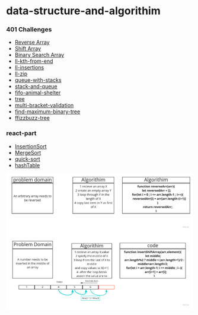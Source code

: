 # data-structure-and-algorithim
### 401 Challenges

* [Reverse Array](https://github.com/ahmadkheder-401-advanced-javascript/data-structure-and-algorithim/blob/cc1-reverseArr/challenges/reverseArr.js)
* [Shift Array](https://github.com/ahmadkheder-401-advanced-javascript/data-structure-and-algorithim/blob/cc2-shiftArr/challenges/shiftArr.js)
* [Binary Search Array](https://github.com/ahmadkheder-401-advanced-javascript/data-structure-and-algorithim/blob/5648bba167f4dcedb934cc94794509dee6ef005b/challenges/binaryArr.js)
* [ll-kth-from-end
](https://github.com/ahmadkheder-401-advanced-javascript/data-structure-and-algorithim/blob/ll-kth-from-end/challenges/ll-kth-from-end.js)
* [ll-insertions](https://github.com/ahmadkheder-401-advanced-javascript/data-structure-and-algorithim/blob/ll-insertions/challenges/ll-insertions.js)
* [ll-zip](https://github.com/ahmadkheder-401-advanced-javascript/data-structure-and-algorithim/tree/ll-zip)
* [queue-with-stacks](https://github.com/ahmadkheder-401-advanced-javascript/data-structure-and-algorithim/tree/queue-with-stacks/challenges/queue-with-stacks)
* [stack-and-queue](https://github.com/ahmadkheder-401-advanced-javascript/data-structure-and-algorithim/tree/stack-and-queue/challenges/stacksAndQueues)
* [fifo-animal-shelter](https://github.com/ahmadkheder-401-advanced-javascript/data-structure-and-algorithim/tree/fifo-animal-shelter/challenges)
* [tree](https://github.com/ahmadkheder-401-advanced-javascript/data-structure-and-algorithim/tree/tree/challenges/tree)
* [multi-bracket-validation](https://github.com/ahmadkheder-401-advanced-javascript/data-structure-and-algorithim/tree/multi-bracket-validation/challenges/multiBracketValidation)
* [find-maximum-binary-tree](https://github.com/ahmadkheder-401-advanced-javascript/data-structure-and-algorithim/tree/find-maximum-binary-tree)
* [ffizzbuzz-tree](https://github.com/ahmadkheder-401-advanced-javascript/data-structure-and-algorithim/tree/fizzbuzz-tree)
### react-part
* [InsertionSort](https://github.com/ahmadkheder-401-advanced-javascript/data-structure-and-algorithim/tree/insertion-sort)
* [MergeSort](https://github.com/ahmadkheder-401-advanced-javascript/data-structure-and-algorithim/tree/merge-sort)
* [quick-sort](https://github.com/ahmadkheder-401-advanced-javascript/data-structure-and-algorithim/tree/quick-sort)
* [hashTable](https://github.com/ahmadkheder-401-advanced-javascript/data-structure-and-algorithim/tree/hashTable/react-challenges/hashtable)

![cc1-reverseArr](asset/cc1-reverseArr.jpg)
![cc2-shiftArr](asset/cc2-shiftArr.jpg)

